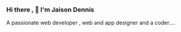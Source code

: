 ### Hi there , 👋 I'm Jaison Dennis

A passionate web developer , web and app designer and a coder....
